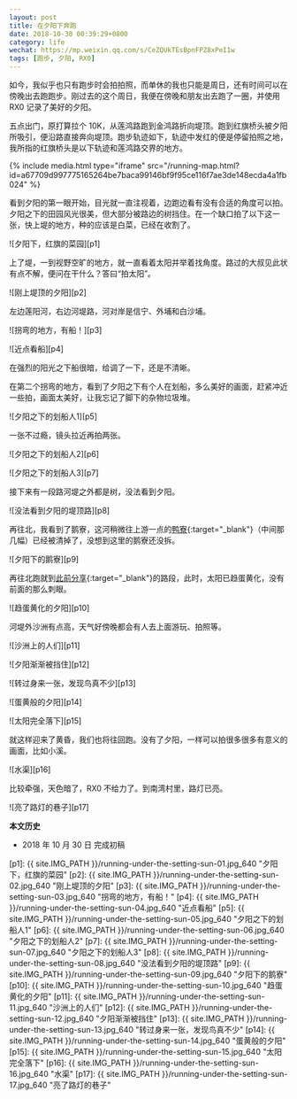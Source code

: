 ```yaml
---
layout: post
title: 在夕阳下奔跑
date: 2018-10-30 00:39:29+0800
category: life
wechat: https://mp.weixin.qq.com/s/CeZQUkTEsBpnFPZ8xPeI1w
tags: [跑步, 夕阳, RX0]
---
```


如今，我似乎也只有跑步时会拍拍照，而单休的我也只能是周日，还有时间可以在傍晚出去跑跑步。刚过去的这个周日，我便在傍晚和朋友出去跑了一圈，并使用 RX0 记录了美好的夕阳。

五点出门，原打算拉个 10K，从莲鸿路跑到金鸿路折向堤顶。跑到红旗桥头被夕阳所吸引，便沿路直接奔向堤顶。跑步轨迹如下，轨迹中发红的便是停留拍照之地，我所指的红旗桥头是以下轨迹和莲鸿路交界的地方。

{% include media.html type="iframe" src="/running-map.html?id=a67709d997775165264be7baca99146bf9f95ce116f7ae3de148ecda4a1fb024" %}

看到夕阳的第一眼开始，目光就一直注视着，边跑边看有没有合适的角度可以拍。夕阳之下的田园风光很美，但大部分被路边的树挡住。在一个缺口拍了以下这一张，快上堤的地方，种的应该是白菜，已经在收割了。

![夕阳下，红旗的菜园][p1]

上了堤，一到视野空旷的地方，就一直看着太阳并举着找角度。路过的大叔见此状有点不解，便问在干什么？答曰“拍太阳”。

![刚上堤顶的夕阳][p2]

左边莲阳河，右边河堤路，河对岸是信宁、外埔和白沙埔。

![拐弯的地方，有船！][p3]

![近点看船][p4]

在强烈的阳光之下船很暗，给调了一下，还是不清晰。

在第二个拐弯的地方，看到了夕阳之下有个人在划船，多么美好的画面，赶紧冲近一些拍，画面太美好，让我忘记了脚下的杂物垃圾堆。

![夕阳之下的划船人1][p5]

一张不过瘾，镜头拉近再拍两张。

![夕阳之下的划船人2][p6]

![夕阳之下的划船人3][p7]

接下来有一段路河堤之外都是树，没法看到夕阳。

![没法看到夕阳的堤顶路][p8]

再往北，我看到了鹅寮，这河稍微往上游一点的[鸭寮](/the-first-10km-run-of-2016.html){:target="_blank"}（中间那几幅）已经被清掉了，没想到这里的鹅寮还没拆。

![夕阳下的鹅寮][p9]

再往北跑就到[此前分享](/running-on-the-nanwan-levee.html){:target="_blank"}的路段，此时，太阳已趋蛋黄化，没有前面的那么刺眼。

![趋蛋黄化的夕阳][p10]

河堤外沙洲有点高，天气好傍晚都会有人去上面游玩、拍照等。

![沙洲上的人们][p11]

![夕阳渐渐被挡住][p12]

![转过身来一张，发现鸟真不少][p13]

![蛋黄般的夕阳][p14]

![太阳完全落下][p15]

就这样迎来了黄昏，我们也将往回跑。没有了夕阳，一样可以拍很多很多有意义的画面，比如小溪。

![水渠][p16]

比较牵强，天色暗了，RX0 不给力了。到南湾村里，路灯已亮。

![亮了路灯的巷子][p17]

**本文历史**

* 2018 年 10 月 30 日 完成初稿

[p1]: {{ site.IMG_PATH }}/running-under-the-setting-sun-01.jpg_640 "夕阳下，红旗的菜园"
[p2]: {{ site.IMG_PATH }}/running-under-the-setting-sun-02.jpg_640 "刚上堤顶的夕阳"
[p3]: {{ site.IMG_PATH }}/running-under-the-setting-sun-03.jpg_640 "拐弯的地方，有船！"
[p4]: {{ site.IMG_PATH }}/running-under-the-setting-sun-04.jpg_640 "近点看船"
[p5]: {{ site.IMG_PATH }}/running-under-the-setting-sun-05.jpg_640 "夕阳之下的划船人1"
[p6]: {{ site.IMG_PATH }}/running-under-the-setting-sun-06.jpg_640 "夕阳之下的划船人2"
[p7]: {{ site.IMG_PATH }}/running-under-the-setting-sun-07.jpg_640 "夕阳之下的划船人3"
[p8]: {{ site.IMG_PATH }}/running-under-the-setting-sun-08.jpg_640 "没法看到夕阳的堤顶路"
[p9]: {{ site.IMG_PATH }}/running-under-the-setting-sun-09.jpg_640 "夕阳下的鹅寮"
[p10]: {{ site.IMG_PATH }}/running-under-the-setting-sun-10.jpg_640 "趋蛋黄化的夕阳"
[p11]: {{ site.IMG_PATH }}/running-under-the-setting-sun-11.jpg_640 "沙洲上的人们"
[p12]: {{ site.IMG_PATH }}/running-under-the-setting-sun-12.jpg_640 "夕阳渐渐被挡住"
[p13]: {{ site.IMG_PATH }}/running-under-the-setting-sun-13.jpg_640 "转过身来一张，发现鸟真不少"
[p14]: {{ site.IMG_PATH }}/running-under-the-setting-sun-14.jpg_640 "蛋黄般的夕阳"
[p15]: {{ site.IMG_PATH }}/running-under-the-setting-sun-15.jpg_640 "太阳完全落下"
[p16]: {{ site.IMG_PATH }}/running-under-the-setting-sun-16.jpg_640 "水渠"
[p17]: {{ site.IMG_PATH }}/running-under-the-setting-sun-17.jpg_640 "亮了路灯的巷子"
